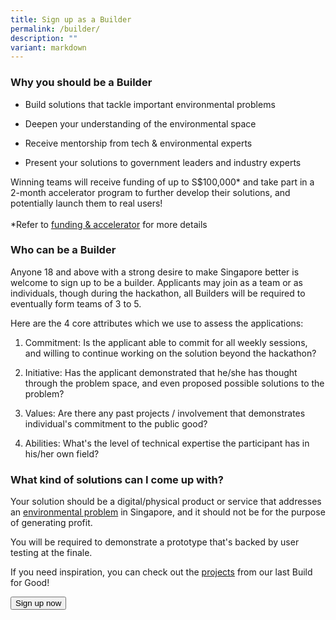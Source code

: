 ```yaml
---
title: Sign up as a Builder
permalink: /builder/
description: ""
variant: markdown
---
```

<h3><strong>Why you should be a Builder</strong></h3>
<ul>
<li>
<p>Build solutions that tackle important environmental problems</p>
</li>
<li>
<p>Deepen your understanding of the environmental space</p>
</li>
<li>
<p>Receive mentorship from tech &amp; environmental experts</p>
</li>
<li>
<p>Present your solutions to government leaders and industry experts</p>
</li>
</ul>
<p>Winning teams will receive funding of up to S$100,000* and take part in
a 2-month accelerator program to further develop their solutions, and potentially
launch them to real users!
<br>
<br>*Refer to <a href="/environment/funding-accelerator" rel="noopener noreferrer nofollow" target="_blank">funding &amp; accelerator</a> for
more details</p>
<h3><strong>Who can be a Builder</strong></h3>
<p>Anyone 18 and above with a strong desire to make Singapore better is welcome
to sign up to be a builder. Applicants may join as a team or as individuals,
though during the hackathon, all Builders will be required to eventually
form teams of 3 to 5.</p>
<p>Here are the 4 core attributes which we use to assess the applications:</p>
<ol data-tight="true" class="tight">
<li>
<p>Commitment: Is the applicant able to commit for all weekly sessions, and
willing to continue working on the solution beyond the hackathon?</p>
</li>
<li>
<p>Initiative: Has the applicant demonstrated that he/she has thought through
the problem space, and even proposed possible solutions to the problem?</p>
</li>
<li>
<p>Values: Are there any past projects / involvement that demonstrates individual's
commitment to the public good?</p>
</li>
<li>
<p>Abilities: What's the level of technical expertise the participant has
in his/her own field?</p>
</li>
</ol>
<h3><strong>What kind of solutions can I come up with?</strong></h3>
<p>Your solution should be a digital/physical product or service that addresses
an <a href="/environment" rel="noopener noreferrer nofollow" target="_blank">environmental problem</a> in Singapore, and it should not be for the purpose
of generating profit.</p>
<p>You will be required to demonstrate a prototype that's backed by user
testing at the finale.</p>
<p>If you need inspiration, you can check out the <a href="/projects/basecamp/" rel="noopener noreferrer nofollow" target="_blank">projects</a> from our last Build for Good!</p>


<a href="http://go.gov.sg/bfg-environment"> <button class="bp-button is-secondary is-medium has-text-white is-uppercase search-button"> Sign up now </button> </a>